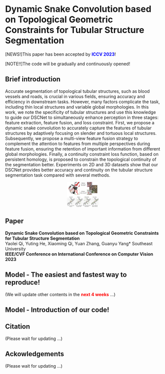 # Dynamic Snake Convolution based on Topological Geometric Constraints for Tubular Structure Segmentation

[NEWS!]This paper has been accepted by **<font color="blue">ICCV 2023</font>**!

[NOTE!!]The code will be gradually and continuously opened!

## Brief introduction  
Accurate segmentation of topological tubular structures, such as blood vessels and roads, is crucial in various fields, ensuring accuracy and efficiency in downstream tasks. However, many factors complicate the task, including thin local structures and variable global morphologies. In this work, we note the specificity of tubular structures and use this knowledge to guide our DSCNet to simultaneously enhance perception in three stages: feature extraction, feature fusion, and loss constraint. First, we propose a dynamic snake convolution to accurately capture the features of tubular structures by adaptively focusing on slender and tortuous local structures. Subsequently, we propose a multi-view feature fusion strategy to complement the attention to features from multiple perspectives during feature fusion, ensuring the retention of important information from different global morphologies. Finally, a continuity constraint loss function, based on persistent homology, is proposed to constrain the topological continuity of the segmentation better. Experiments on 2D and 3D datasets show that our DSCNet provides better accuracy and continuity on the tubular structure segmentation task compared with several methods.

<div align="center"><img src="Fig/intro.png" alt="results" style="zoom:10%;" /></div>

## Paper
**Dynamic Snake Convolution based on Topological Geometric Constraints for Tubular Structure Segmentation**  
Yaolei Qi, Yuting He, Xiaoming Qi, Yuan Zhang, Guanyu Yang*
Southeast University  
**IEEE/CVF Conference on International Conference on Computer Vision 2023**

## Model - The easiest and fastest way to reproduce!


(We will update other contents in the **<font color="red">next 4 weeks</font>** ...)

## Model - Introduction of our code!

## Citation
(Please wait for updating ...)

## Ackowledgements
(Please wait for updating ...)